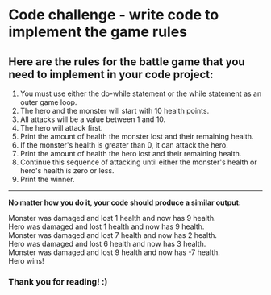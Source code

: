 # Code challenge - write code to implement the game rules
## Here are the rules for the battle game that you need to implement in your code project:

1. You must use either the do-while statement or the while statement as an outer game loop.
2. The hero and the monster will start with 10 health points.
3. All attacks will be a value between 1 and 10.
4. The hero will attack first.
5. Print the amount of health the monster lost and their remaining health.
6. If the monster's health is greater than 0, it can attack the hero.
7. Print the amount of health the hero lost and their remaining health.
8. Continue this sequence of attacking until either the monster's health or hero's health is zero or less.
9. Print the winner.

--- 

**No matter how you do it, your code should produce a similar output:**


Monster was damaged and lost 1 health and now has 9 health.\
Hero was damaged and lost 1 health and now has 9 health.\
Monster was damaged and lost 7 health and now has 2 health.\
Hero was damaged and lost 6 health and now has 3 health.\
Monster was damaged and lost 9 health and now has -7 health.\
Hero wins!

### Thank you for reading! :) 
